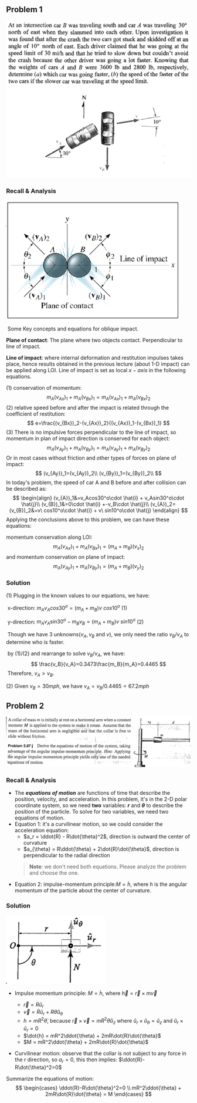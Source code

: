 ## Problem 1

![](https://github.com/leishi23/Dynamics_TA/blob/main/Discussion_5_2-3_Sol/Problem1.png?raw=true)

### Recall & Analysis

<img src="https://github.com/leishi23/Dynamics_TA/blob/main/Discussion_5_2-3_Sol/oblique_impact.png?raw=true" alt="oblique_impact" style="zoom:67%;" />

​	Some Key concepts and equations for oblique impact.

**Plane of contact**: The plane where two objects contact. Perpendicular to line of impact.

**Line of impact**: where internal deformation and restitution impulses takes place, hence results obtained in the previous lecture (about 1-D impact) can be applied along LOI. Line of impact is set as local $x-axis$ in the following equations.

(1) conservation of momentum:
$$
m_A(v_{Ax})_1+m_A(v_{Bx})_1=m_A(v_{Ax})_1+m_A(v_{Bx})_2
$$
(2) relative speed before and after the impact is related through the coefficient of restitution: 
$$
e=\frac{(v_{Bx})_2-(v_{Ax})_2}{(v_{Ax})_1-(v_{Bx})_1}
$$
(3) There is no impulsive forces perpendicular to the line of impact, so momentum in plan of impact direction is conserved for each object:
$$
m_A(v_{Ay})_1+m_A(v_{By})_1=m_A(v_{Ay})_1+m_A(v_{By})_2
$$
​	Or in most cases without friction and other types of forces on plane of impact:
$$
(v_{Ay})_1=(v_{Ay})_2\\
(v_{By})_1=(v_{By})_2\\
$$
In today's problem, the speed of car A and B before and after collision can be described as:
$$
\begin{align}
(v_{A})_1&=v_Acos30^o\cdot \hat{i} + v_Asin30^o\cdot \hat{j}\\
(v_{B})_1&=0\cdot \hat{i} +-v_B\cdot \hat{j}\\
(v_{A})_2=(v_{B})_2&=v\ cos10^o\cdot \hat{i} + v\ sin10^o\cdot \hat{j}
\end{align}
$$
Applying the conclusions above to this problem, we can have these equations:

momentum conservation along LOI:
$$
m_A(v_{Ax})_1+m_A(v_{Bx})_1=(m_A+m_{B})(v_x)_2
$$
and momentum conservation on plane of impact:
$$
m_A(v_{Ay})_1+m_A(v_{By})_1=(m_A+m_B)(v_{y})_2
$$

<div style="page-break-after: always;"></div>

### Solution

(1)	Plugging in the known values to our equations, we have:

​	x-direction: $m_Av_Acos30^o=(m_A+m_{B})v\ cos10^o$ 					(1) 

​	y-direction: $m_Av_Asin30^o-m_B v_B=(m_A+m_{B})v\ sin10^o$	(2)

​	Though we have 3 unknowns($v_A,v_B$ and $v$), we only need the ratio $v_B/v_A$ to determine who is faster.

​	by (1)/(2) and rearrange to solve $v_B/v_A$, we have:
$$
\frac{v_B}{v_A}=0.3473\frac{m_B}{m_A}=0.4465
$$
​	Therefore, $v_A>v_B$.

(2)	Given $v_B=30mph$, we have $v_A=v_B/0.4465=67.2mph$

<div style="page-break-after: always;"></div>

## Problem 2
<img src="https://github.com/leishi23/Dynamics_TA/blob/main/Discussion_5_2-3_Sol/Screenshot%202023-10-31%20175756.png?raw=true" alt="oblique_impact" style="zoom:67%;" />

### Recall & Analysis

- The _**equations of motion**_ are functions of time that describe the position, velocity, and acceleration. In this problem, it's in the 2-D polar coordinate system, so we need **two** variables: **$r$** and **$\theta$** to describe the position of the particle. To solve for two variables, we need two equations of motion.
- Equation 1: it's a curvilinear motion, so we could consider the acceleration equation:
    - $a_r = \ddot{R} - R\dot{\theta}^2$, direction is outward the center of curvature
    - $a_{\theta} = R\ddot{\theta} + 2\dot{R}\dot{\theta}$, direction is perpendicular to the radial direction
  > **Note**: we don't need both equations. Please analyze the problem and choose the one.
- Equation 2: impulse-momentum principle:$M = \dot{h}$, where $h$ is the angular momentum of the particle about the center of curvature.

<div style="page-break-after: always;"></div>

### Solution
![image](https://github.com/leishi23/Dynamics_TA/blob/main/Discussion_5_2-3_Sol/Screenshot%202023-10-31%20182607.png?raw=true) 
- Impulse momentum principle: $M = \dot{h}$, where $\vec{h}=\vec{r}\times m\vec{v}$
  - $\vec{r} = R\hat{u}_r$
  - $\vec{v} = \dot{R}\hat{u}_r + R\dot{\theta}\hat{u}_{\theta}$
  - $h = mR^2\dot{\theta}$, because $\vec{r}\times\vec{v} = mR^2\dot{\theta}\hat{u}_z$ where $\hat{u}_r\times\hat{u}_{\theta} = \hat{u}_z$ and $\hat{u}_r\times\hat{u}_r = 0$
  - $\dot{h} = mR^2\ddot{\theta} + 2mR\dot{R}\dot{\theta}$
  - $M = mR^2\ddot{\theta} + 2mR\dot{R}\dot{\theta}$

- Curvilinear motion: observe that the collar is not subject to any force in the $r$ direction, so $a_r=0$, this then implies: $\ddot{R}-R\dot{\theta}^2=0$

Summarize the equations of motion:
$$
\begin{cases}
\ddot{R}-R\dot{\theta}^2=0 \\
mR^2\ddot{\theta} + 2mR\dot{R}\dot{\theta} = M
\end{cases}
$$

